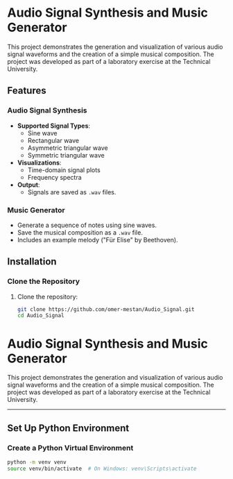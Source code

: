 # Audio Signal Synthesis and Music Generator

This project demonstrates the generation and visualization of various audio signal waveforms and the creation of a simple musical composition. The project was developed as part of a laboratory exercise at the Technical University.

## Features

### Audio Signal Synthesis
- **Supported Signal Types**:
  - Sine wave
  - Rectangular wave
  - Asymmetric triangular wave
  - Symmetric triangular wave
- **Visualizations**:
  - Time-domain signal plots
  - Frequency spectra
- **Output**:
  - Signals are saved as `.wav` files.

### Music Generator
- Generate a sequence of notes using sine waves.
- Save the musical composition as a `.wav` file.
- Includes an example melody ("Für Elise" by Beethoven).

## Installation

### Clone the Repository
1. Clone the repository:
   ```bash
   git clone https://github.com/omer-mestan/Audio_Signal.git
   cd Audio_Signal

# Audio Signal Synthesis and Music Generator

This project demonstrates the generation and visualization of various audio signal waveforms and the creation of a simple musical composition. The project was developed as part of a laboratory exercise at the Technical University.

---

## Set Up Python Environment

### Create a Python Virtual Environment
```bash
python -m venv venv
source venv/bin/activate  # On Windows: venv\Scripts\activate


